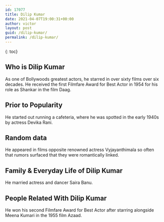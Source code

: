 ```yaml
---
id: 17077
title: Dilip Kumar
date: 2021-04-07T19:00:31+00:00
author: victor
layout: post
guid: /dilip-kumar/
permalink: /dilip-kumar/
---
```



{: toc}


## Who is Dilip Kumar



As one of Bollywoods greatest actors, he starred in over sixty films over six decades. He received the first Filmfare Award for Best Actor in 1954 for his role as Shankar in the film Daag.

                
                
                
## Prior to Popularity



He started out running a cafeteria, where he was spotted in the early 1940s by actress Devika Rani.

                
                
                
## Random data



He appeared in films opposite renowned actress Vyjayanthimala so often that rumors surfaced that they were romantically linked.

                
                
                
## Family & Everyday Life of Dilip Kumar



He married actress and dancer Saira Banu.

                
                
                
## People Related With Dilip Kumar



He won his second Filmfare Award for Best Actor after starring alongside Meena Kumari in the 1955 film Azaad.

                
              
            
          
          
          